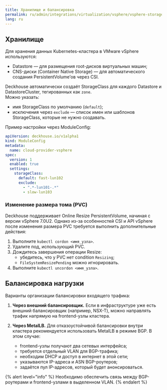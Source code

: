 ```yaml
---
title: Хранилище и балансировка
permalink: ru/admin/integrations/virtualization/vsphere/vsphere-storage.html
lang: ru
---
```


## Хранилище

Для хранения данных Kubernetes-кластера в VMware vSphere используются:

- Datastore — для размещения root-дисков виртуальных машин;
- CNS-диски (Container Native Storage) — для автоматического создания PersistentVolume’ов через CSI.

Deckhouse автоматически создаёт StorageClass для каждого Datastore и DatastoreCluster, тегированных как `zone`.  
Можно указать:

- имя StorageClass по умолчанию (`default`);
- исключения через `exclude` — список имен или шаблонов StorageClass, которые не нужно создавать.

Пример настройки через ModuleConfig:

```yaml
apiVersion: deckhouse.io/v1alpha1
kind: ModuleConfig
metadata:
  name: cloud-provider-vsphere
spec:
  version: 1
  enabled: true
  settings:
    storageClass:
      default: fast-lun102
      exclude:
        - ".*-lun101-.*"
        - slow-lun103
```

### Изменение размера тома (PVC)

Deckhouse поддерживает Online Resize PersistentVolume, начиная с версии vSphere 7.0U2. Однако из-за особенностей CSI и API vSphere после изменения размера PVC требуется выполнить дополнительные действия:

1. Выполните `kubectl cordon <имя_узла>`.
1. Удалите под, использующий PVC.
1. Дождитесь завершения операции Resize:
   - убедитесь, что у PVC нет condition `Resizing`;
   - `FileSystemResizePending` можно игнорировать.
1. Выполните `kubectl uncordon <имя_узла>`.

## Балансировка нагрузки

Варианты организации балансировки входящего трафика:

1. **Через внешний балансировщик.** Если в инфраструктуре уже есть внешний балансировщик (например, NSX-T), можно направлять трафик напрямую на frontend-узлы кластера.

1. **Через MetalLB.** Для отказоустойчивой балансировки внутри кластера рекомендуется использовать MetalLB в режиме BGP. В этом случае:

   - frontend-узлы получают два сетевых интерфейса;
   - требуется отдельный VLAN для BGP-трафика;
   - необходим DHCP и доступ в интернет в этой сети;
   - указываются IP-адреса и ASN BGP-роутеров;
   - задаётся пул IP-адресов, который будет анонсироваться.

{% alert level="info" %}
Необходимо обеспечить связь между BGP-роутерами и frontend-узлами в выделенном VLAN.
{% endalert %}
